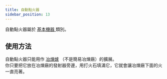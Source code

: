 ```yaml
---
title: 自動點火器
sidebar_position: 13
---
```


自動點火器屬於 [ 基本機器 ](/docs/Slimefun/Basic-Machines) 類別。

## 使用方法

自動點火器只能用作 [冶煉爐](Smeltery) （不是簡易冶煉廠）的擴展。  
你只要把它放在冶煉廠的發射器旁邊，用打火石填滿它，它就會讓冶煉廠下面的火一直亮著。
